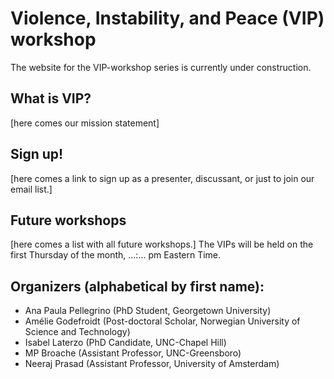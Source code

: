 # Violence, Instability, and Peace (VIP) workshop

The website for the VIP-workshop series is currently under construction.


## What is VIP?

[here comes our mission statement]


## Sign up!

[here comes a link to sign up as a presenter, discussant, or just to join our email list.]

## Future workshops

[here comes a list with all future workshops.]
The VIPs will be held on the first Thursday of the month, ...:... pm Eastern Time.


## Organizers (alphabetical by first name):

- Ana Paula Pellegrino (PhD Student, Georgetown University)
- Amélie Godefroidt (Post-doctoral Scholar, Norwegian University of Science and Technology) 
- Isabel Laterzo (PhD Candidate, UNC-Chapel Hill)
- MP Broache (Assistant Professor, UNC-Greensboro)
- Neeraj Prasad (Assistant Professor, University of Amsterdam)
